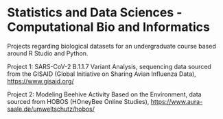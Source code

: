 # Statistics and Data Sciences - Computational Bio and Informatics
Projects regarding biological datasets for an undergraduate course based around R Studio and Python.

Project 1: SARS-CoV-2 B.1.1.7 Variant Analysis,
	sequencing data sourced from the GISAID (Global Initiative on Sharing Avian Influenza Data),
		https://www.gisaid.org/
 
Project 2: Modeling Beehive Activity Based on the Environment,
	data sourced from HOBOS (HOneyBee Online Studies),
		https://www.aura-saale.de/umweltschutz/hobos/
